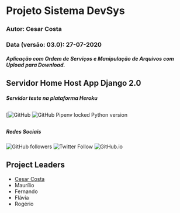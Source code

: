 # Projeto Sistema DevSys
### Autor: Cesar Costa
### Data (versão: 03.0): 27-07-2020
##### Aplicação com Ordem de Serviços e Manipulação de Arquivos com Upload para Download.
## Servidor Home Host App Django 2.0
##### Servidor teste na plataforma Heroku
##

[![GitHub](https://img.shields.io/github/license/CesarAugusto88/sistemadevsys)
![GitHub Pipenv locked Python version](https://img.shields.io/github/pipenv/locked/python-version/CesarAugusto88/sistemadevsys)

##

##### Redes Sociais
![GitHub followers](https://img.shields.io/github/followers/CesarAugusto88?label=e.g%20Follow&style=social)
![Twitter Follow](https://img.shields.io/twitter/follow/cesaraugustodem?style=social)
![GitHub.io](https://img.shields.io/badge/Github.io-CesarAugusto88.io-red)

## Project Leaders

 - [Cesar Costa](https://github.com/cesaraugusto88)
 - Maurílio
 - Fernando
 - Flávia
 - Rogério
